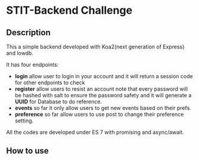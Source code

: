 # STIT-Backend Challenge

## Description

This a simple backend developed with Koa2(next generation of Express) and lowdb.

It has four endpoints:
 - **login** allow user to login in your account and it will return a session code for other endpoints to check
 -  **register** allow users to resist an account note that every password will be hashed with salt to ensure the password safety and it will generate a **UUID** for Database to do reference.
 - **events** so far it only allow users to get new events based on their prefs.
 - **preference** so far allow users to use post to change their preference setting.

All the codes are developed under ES 7 with promising and async/await.

## How to use


